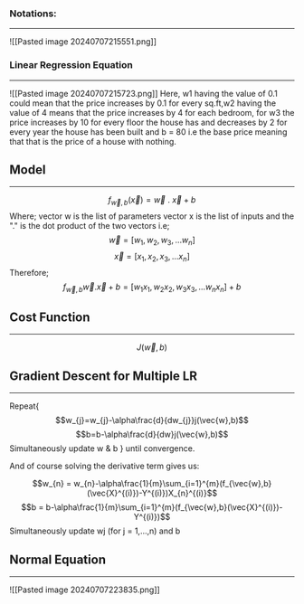 ### Notations:
---
![[Pasted image 20240707215551.png]]

### Linear Regression Equation
---
![[Pasted image 20240707215723.png]]
Here, w1 having the value of 0.1 could mean that the price increases by 0.1 for every sq.ft,w2 having the value of 4 means that the price increases by 4 for each bedroom, for w3 the price increases by 10 for every floor the house has and decreases by 2 for every year the house has been built and b = 80 i.e the base price meaning that that is the price of a house with nothing.

## Model
---

$$f_{\vec{w},b}(\vec{x})=\vec{w}\text{ . }\vec{x}+b$$
Where;
vector w is the list of parameters
vector x is the list of inputs
and the "." is the dot product of the two vectors
i.e;
$$\vec{w}=[w_{1},w_{2},w_{3},\dots w_{n}]$$
$$\vec{x}=[x_{1},x_{2},x_{3},\dots x_{n}]$$
Therefore;
$$f_{\vec{w},b}\vec{w}.\vec{x}+b = [w_{1}x_{1},w_{2}x_{2},w_{3}x_{3},\dots w_{n}x_{n}]+b$$
## Cost Function
---
$$J(\vec{w},b)$$
## Gradient Descent for Multiple LR
---
Repeat{
$$w_{j}=w_{j}-\alpha\frac{d}{dw_{j}}j(\vec{w},b)$$
$$b=b-\alpha\frac{d}{dw}j(\vec{w},b)$$
Simultaneously update w & b
} until convergence.

And of course solving the derivative term gives us:

$$w_{n} = w_{n}-\alpha\frac{1}{m}\sum_{i=1}^{m}(f_{\vec{w},b}(\vec{X}^{(i)})-Y^{(i)})X_{n}^{(i)}$$
$$b = b-\alpha\frac{1}{m}\sum_{i=1}^{m}(f_{\vec{w},b}(\vec{X}^{(i)})-Y^{(i)})$$
Simultaneously update 
wj (for j = 1,...,n) and b

## Normal Equation
----
![[Pasted image 20240707223835.png]]
